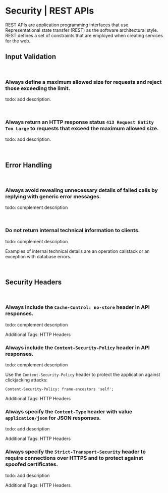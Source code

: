 # Security | REST APIs

REST APIs are application programming interfaces that use Representational state transfer (REST) as the software architectural style. REST defines a set of constraints that are
employed when creating services for the web.
<br>


## Input Validation
<br>


### Always define a maximum allowed size for requests and reject those exceeding the limit.

todo: add description.

<br>


### Always return an HTTP response status `413 Request Entity Too Large` to requests that exceed the maximum allowed size.

todo: add description.

<br>


## Error Handling
<br>


### Always avoid revealing unnecessary details of failed calls by replying with generic error messages.

todo: complement description

<br>


### Do not return internal technical information to clients.

todo: complement description

Examples of internal technical details are an operation callstack or an exception with database errors.

<br>


## Security Headers
<br>

### Always include the `Cache-Control: no-store` header in API responses.

todo: complement description

Additional Tags: HTTP Headers
<br>


### Always include the `Content-Security-Policy` header in API responses.

todo: complement description

Use the `Content-Security-Policy` header to protect the application against clickjacking attacks:

```
Content-Security-Policy: frame-ancestors 'self';
```

Additional Tags: HTTP Headers
<br>


### Always specify the `Content-Type` header with value `application/json` for JSON responses.

todo: add description

Additional Tags: HTTP Headers
<br>


### Always specify the `Strict-Transport-Security` header to require connections over HTTPS and to protect against spoofed certificates.

todo: add description

Additional Tags: HTTP Headers
<br>